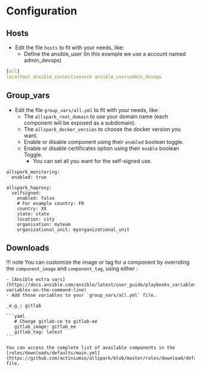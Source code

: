 # Configuration

## Hosts
- Edit the file `hosts` to fit with
your needs, like:
  - Define the ansible_user (In this example we use a account named admin_devops)

```yaml
[all]
localhost ansible_connection=ssh ansible_user=admin_devops
```

## Group_vars
- Edit the file `group_vars/all.yml` to fit with
your needs, like:
  - The `allspark_root_domain` to use your domain name
    (each component will be exposed as a subdomain).
  - The `allspark_docker_version` to choose the docker version you want.
  - Enable or disable component using their `enabled` boolean toggle.
  - Enable or disable certificates option using their `enable` boolean Toggle.
    - You can set all you want for the self-signed use.

```
allspark_monitoring:
  enabled: true

allspark_haproxy:
  selfsigned:
    enabled: false
    # For example country: FR
    country: XX
    state: state
    location: city
    organisation: myteam
    organizational_unit: myorganizational_unit
```

## Downloads

!!! note
    You can customize the image or tag for a component by overriding the `component_image` and `component_tag`, using either :

    - [Ansible extra vars](https://docs.ansible.com/ansible/latest/user_guide/playbooks_variables.html#passing-variables-on-the-command-line)
    - Add those variables to your `group_vars/all.yml` file.

    _e.g_: gitlab

    ```yaml
       # Change gitlab-ce to gitlab-ee
       gitlab_image: gitlab_ee
       gitlab_tag: latest
    ```

    You can access the complete list of available components in the [roles/downloads/defaults/main.yml](https://github.com/actiniumio/allspark/blob/master/roles/download/defaults/main.yml) file.
